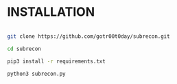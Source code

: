 # INSTALLATION

```bash

git clone https://github.com/gotr00t0day/subrecon.git

cd subrecon

pip3 install -r requirements.txt

python3 subrecon.py

```

